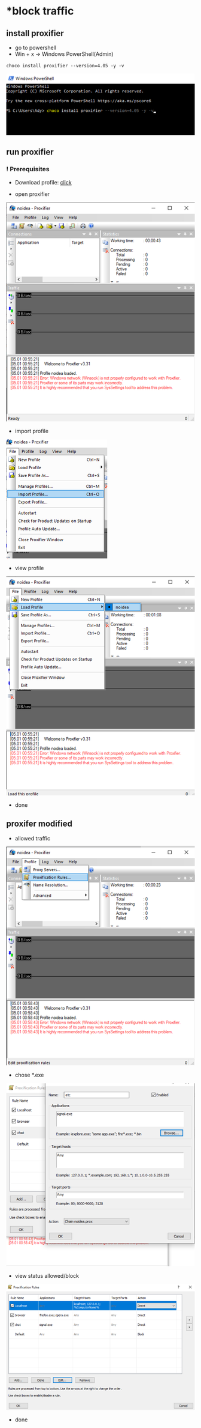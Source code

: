# *block traffic 
## install proxifier

* go to powershell  
* Win + x -> Windows PowerShell(Admin)

```
choco install proxifier --version=4.05 -y -v
```

![proxifier](assets/img/fox/ScreenShot_20220501011611.png)

## run proxifier

### ! Prerequisites

* Download profile: [click](https://www.dropbox.com/s/xp9b2uhkjo0ush2/noidea.ppx?dl=0)


* open proxifier

![open](assets/img/fox/ScreenShot_20220501005616.png)

* import profile

![load](assets/img/fox/ScreenShot_20220501012406.png)

* view profile

![view](assets/img/fox/ScreenShot_20220501005641.png)

* done


## proxifer modified

* allowed traffic

![allowed](assets/img/fox/ScreenShot_20220501005917.png)

* chose *.exe

![target](assets/img/fox/ScreenShot_20220501010842.png)

* view status allowed/block 

![status](assets/img/fox/ScreenShot_20220501014423.png)

* done


